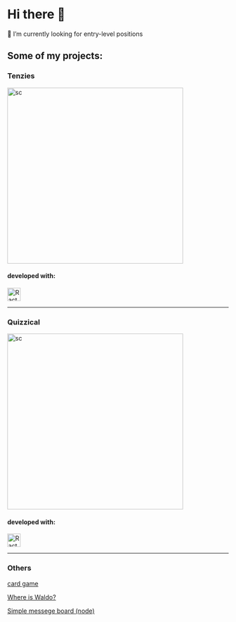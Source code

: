 # Hi there 👋 

🔭 I’m currently looking for entry-level positions



## Some of my projects:

### Tenzies

[<a href="https://tenzies-cyan.vercel.app/" target="_blank" rel="noopener noreferrer"><img src="https://user-images.githubusercontent.com/43910483/150337997-23386e89-bae4-4ce8-977b-64864d90077d.png" alt="sc" width="400"/></a>](https://tenzies-cyan.vercel.app/)

<div style="display: inline_block">
  <h4>developed with: </h4>
  <img align="center" alt="Ract logo" height="30" width="30" src="https://cdn.jsdelivr.net/gh/devicons/devicon/icons/react/react-original.svg">
</div>

---

### Quizzical

[<img src="https://user-images.githubusercontent.com/43910483/150696732-01a7c928-175c-4fa0-941d-0b6a93855ffb.png" alt="sc" width="400"/>](https://quizzical-kappa.vercel.app/)

<div style="display: inline_block">
  <h4>developed with: </h4>
  <img align="center" alt="Ract logo" height="30" width="30" src="https://cdn.jsdelivr.net/gh/devicons/devicon/icons/react/react-original.svg">
</div>

<!-- <img src="https://cdn.jsdelivr.net/gh/devicons/devicon/icons/mongodb/mongodb-plain-wordmark.svg" /> -->
---

### Others

[card game](https://memorygame-6c814.web.app/)

[Where is Waldo?](https://whereswaldo-6ffb4.web.app/)

[Simple messege board (node)](https://super-simple-message-board.herokuapp.com/)


<!--
**mlamarques/mlamarques** is a ✨ _special_ ✨ repository because its `README.md` (this file) appears on your GitHub profile.

Here are some ideas to get you started:

- 🔭 I’m currently working on ...
- 🌱 I’m currently learning ...
- 👯 I’m looking to collaborate on ...
- 🤔 I’m looking for help with ...
- 💬 Ask me about ...
- 📫 How to reach me: ...
- 😄 Pronouns: ...
- ⚡ Fun fact: ...
-->
